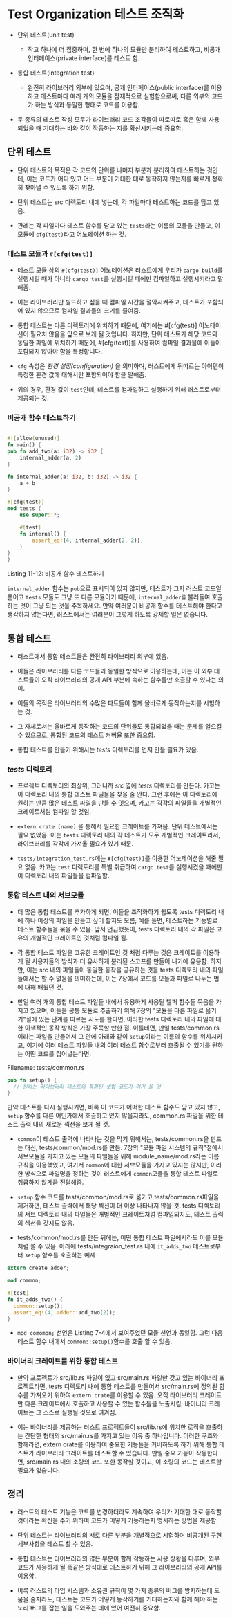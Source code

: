 # Test Organization 테스트 조직화

- 단위 테스트(unit test)
  - 작고 하나에 더 집중하며, 한 번에 하나의 모듈만 분리하여 테스트하고, 비공개 인터페이스(private interface)를 테스트 함.
- 통합 테스트(integration test)

  - 완전히 라이브러리 외부에 있으며, 공개 인터페이스(public interface)를 이용하고 테스트마다 여러 개의 모듈을 잠재적으로 실험함으로써, 다른 외부의 코드가 하는 방식과 동일한 형태로 코드를 이용함.

- 두 종류의 테스트 작성 모두가 라이브러리 코드 조각들이 따로따로 혹은 함께 사용되었을 때 기대하는 바와 같이 작동하는 지를 확신시키는데 중요함.

## 단위 테스트

- 단위 테스트의 목적은 각 코드의 단위를 나머지 부분과 분리하여 테스트하는 것인데, 이는 코드가 어디 있고 어느 부분이 기대한 대로 동작하지 않는지를 빠르게 정확히 찾아낼 수 있도록 하기 위함.

- 단위 테스트는 src 디렉토리 내에 넣는데, 각 파일마다 테스트하는 코드를 담고 있음.

- 관례는 각 파일마다 테스트 함수를 담고 있는 `tests`라는 이름의 모듈을 만들고, 이 모듈에 `cfg(test)`라고 어노테이션 하는 것.

### 테스트 모듈과 `#[cfg(test)]`

- 테스트 모듈 상의 `#[cfg(test)]` 어노테이션은 러스트에게 우리가 `cargo build`를 실행시킬 때가 아니라 `cargo test`를 실행시킬 때에만 컴파일하고 실행시키라고 말해줌.

- 이는 라이브러리만 빌드하고 싶을 때 컴파일 시간을 절약시켜주고, 테스트가 포함되어 있지 않으므로 컴파일 결과물의 크기를 줄여줌.

- 통합 테스트는 다른 디렉토리에 위치하기 때문에, 여기에는 #[cfg(test)] 어노테이션이 필요치 않음을 앞으로 보게 될 것입니다. 하지만, 단위 테스트가 해당 코드와 동일한 파일에 위치하기 때문에, #[cfg(test)]를 사용하여 컴파일 결과물에 이들이 포함되지 않아야 함을 특정합니다.

- `cfg` 속성은 _환경 설정(configuration)_ 을 의미하며, 러스트에게 뒤따르는 아이템이 특정한 환경 값에 대해서만 포함되어야 함을 말해줌.

- 위의 경우, 환경 값이 `test`인데, 테스트를 컴파일하고 실행하기 위해 러스트로부터 제공되는 것.

### 비공개 함수 테스트하기

```rs

#![allow(unused)]
fn main() {
pub fn add_two(a: i32) -> i32 {
    internal_adder(a, 2)
}

fn internal_adder(a: i32, b: i32) -> i32 {
    a + b
}

#[cfg(test)]
mod tests {
    use super::*;

    #[test]
    fn internal() {
        assert_eq!(4, internal_adder(2, 2));
    }
}
}
```

Listing 11-12: 비공개 함수 테스트하기

`internal_adder` 함수는 `pub`으로 표시되어 있지 않지만, 테스트가 그저 러스트 코드일 뿐이고 `tests` 모듈도 그냥 또 다른 모듈이기 때문에, `internal_adder를` 불러들여 호출하는 것이 그냥 되는 것을 주목하세요. 만약 여러분이 비공개 함수를 테스트해야 한다고 생각하지 않는다면, 러스트에서는 여러분이 그렇게 하도록 강제할 일은 없습니다.

## 통합 테스트

- 러스트에서 통합 테스트들은 완전히 라이브러리 외부에 있음.

- 이들은 라이브러리를 다른 코드들과 동일한 방식으로 이용하는데, 이는 이 외부 테스트들이 오직 라이브러리의 공개 API 부분에 속하는 함수들만 호출할 수 있다는 의미.

- 이들의 목적은 라이브러리의 수많은 파트들이 함께 올바르게 동작하는지를 시험하는 것.

- 그 자체로서는 올바르게 동작하는 코드의 단위들도 통합되었을 때는 문제를 일으킬 수 있으므로, 통합된 코드의 테스트 커버율 또한 중요함.

- 통합 테스트를 만들기 위해서는 _tests_ 디렉토리를 먼저 만들 필요가 있음.

### _tests_ 디렉토리

- 프로젝트 디렉토리의 최상위, 그러니까 _src_ 옆에 _tests_ 디렉토리를 만든다. 카고는 이 디렉토리 내의 통합 테스트 파일들을 찾을 줄 안다. 그런 후에는 이 디렉토리에 원하는 만큼 많은 테스트 파일을 만들 수 잇으며, 카고는 각각의 파일들을 개별적인 크레이트처럼 컴파일 할 것임.

- `extern crate [name]` 을 통해서 필요한 크레이트를 가져옴. 단위 테스트에서는 필요 없었음. 이는 `tests` 디렉토리 내의 각 테스트가 모두 개별적인 크레이트라서, 라이브러리를 각각에 가져올 필요가 있기 때문.

- `tests/integration_test.rs`에는 `#[cfg(test)]`를 이용한 어노테이션을 해줄 필요 없음. 카고는 `test` 디렉토리를 특별 취급하여 `cargo test`를 실행시켰을 때에만 이 디렉토리 내의 파일들을 컴파일함.

### 통합 테스트 내의 서브모듈

- 더 많은 통합 테스트를 추가하게 되면, 이들을 조직화하기 쉽도록 tests 디렉토리 내에 하나 이상의 파일을 만들고 싶어 할지도 모름; 예를 들면, 테스트하는 기능별로 테스트 함수들을 묶을 수 있음. 앞서 언급했듯이, tests 디렉토리 내의 각 파일은 고유의 개별적인 크레이트인 것처럼 컴파일 됨.

- 각 통합 테스트 파일을 고유한 크레이트인 것 처럼 다루는 것은 크레이트를 이용하게 될 사용자들의 방식과 더 유사하게 분리된 스코프를 만들어 내기에 유용함. 하지만, 이는 src 내의 파일들이 동일한 동작을 공유하는 것을 tests 디렉토리 내의 파일들에서는 할 수 없음을 의미하는데, 이는 7장에서 코드를 모듈과 파일로 나누는 법에 대해 배웠던 것.

- 만일 여러 개의 통합 테스트 파일들 내에서 유용하게 사용될 헬퍼 함수들 묶음을 가지고 있으며, 이들을 공통 모듈로 추출하기 위해 7장의 "모듈을 다른 파일로 옮기기"절에 있는 단계를 따르는 시도를 한다면, 이러한 tests 디렉토리 내의 파일에 대한 이색적인 동작 방식은 가장 주목할 만한 점. 이를테면, 만일 tests/common.rs 이라는 파일을 만들어서 그 안에 아래와 같이 `setup`이라는 이름의 함수를 위치시키고, 여기에 여러 테스트 파일들 내의 여러 테스트 함수로부터 호출될 수 있기를 원하는 어떤 코드를 집어넣는다면:

Filename: tests/common.rs

```rs
pub fn setup() {
  // 원하는 라이브러리 테스트의 특화된 셋업 코드가 여기 올 것
}
```

만약 테스트를 다시 실행시키면, 비록 이 코드가 어떠한 테스트 함수도 담고 있지 않고, `setup` 함수를 다른 어딘가에서 호출하고 있지 않을지라도, common.rs 파일을 위한 테스트 출력 내의 새로운 섹션을 보게 될 것.

- `common`이 테스트 출력에 나타나는 것을 막기 위해서는, tests/common.rs을 만드는 대신, tests/common/mod.rs를 만듬. 7장의 "모듈 파일 시스템의 규칙"절에서 서브모듈을 가지고 있는 모듈의 파일들을 위해 module_name/mod.rs라는 이름 규칙을 이용했었고, 여기서 `common`에 대한 서브모듈을 가지고 있지는 않지만, 이러한 방식으로 파일명을 정하는 것이 러스트에게 `common`모듈을 통합 테스트 파일로 취급하지 않게끔 전달해줌.

- `setup` 함수 코드를 tests/common/mod.rs로 옮기고 tests/common.rs파일을 제거하면, 테스트 출력에서 해당 섹션이 더 이상 나타나지 않을 것. tests 디렉토리의 서브 디렉토리 내의 파일들은 개별적인 크레이트처럼 컴파일되지도, 테스트 출력의 섹션을 갖지도 않음.

- tests/common/mod.rs를 만든 뒤에는, 어떤 통합 테스트 파일에서라도 이를 모듈처럼 쓸 수 있음. 아래에 tests/integraion_test.rs 내에 `it_adds_two` 테스트로부터 `setup` 함수를 호출하는 예제

```rs
extern create adder;

mod common;

#[test]
fn it_adds_two() {
  common::setup();
  assert_eq!(4, adder::add_two(2));
}
```

- `mod comomon;` 선언은 Listing 7-4에서 보여주었던 모듈 선언과 동일함. 그런 다음 테스트 함수 내에서 `common::setup()`함수를 호출 할 수 있음.

### 바이너리 크레이트를 위한 통합 테스트

- 만약 프로젝트가 src/lib.rs 파일이 없고 src/main.rs 파일만 갖고 있는 바이너리 프로젝트라면, tests 디렉토리 내에 통합 테스트를 만들어서 src/main.rs에 정의된 함수를 가져오기 위하여 `extern crate`를 이용할 수 있음. 오직 라이브러리 크레이트만 다른 크레이트에서 호출하고 사용할 수 있는 함수들을 노출시킴; 바이너리 크레이트는 그 스스로 실행될 것으로 여겨짐.

- 이는 바이너리를 제공하는 러스트 프로젝트들이 src/lib.rs에 위치한 로직을 호출하는 간단한 형태의 src/main.rs를 가지고 있는 이유 중 하나입니다. 이러한 구조와 함께라면, extern crate를 이용하여 중요한 기능들을 커버하도록 하기 위해 통합 테스트가 라이브러리 크레이트를 테스트할 수 있습니다. 만일 중요 기능이 작동한다면, src/main.rs 내의 소량의 코드 또한 동작할 것이고, 이 소량의 코드는 테스트할 필요가 없습니다.

## 정리

- 러스트의 테스트 기능은 코드를 변경하더라도 계속하여 우리가 기대한 대로 동작할 것이라는 확신을 주기 위하여 코드가 어떻게 기능하는지 명시하는 방법을 제공함.

- 단위 테스트는 라이브러리의 서로 다른 부분을 개별적으로 시험하며 비공개된 구현 세부사항을 테스트 할 수 있음.

- 통합 테스트는 라이브러리의 많은 부분이 함께 작동하는 사용 상황을 다루며, 외부 코드가 사용하게 될 똑같은 방식대로 테스트하기 위해 그 라이브러리의 공개 API를 이용함.

- 비록 러스트의 타입 시스템과 소유권 규칙이 몇 가지 종류의 버그를 방지하는데 도움을 줄지라도, 테스트는 코드가 어떻게 동작하기를 기대하는지와 함께 해야 하는 노리 버그를 잡는 일을 도와주는 데에 있어 여전히 중요함.
